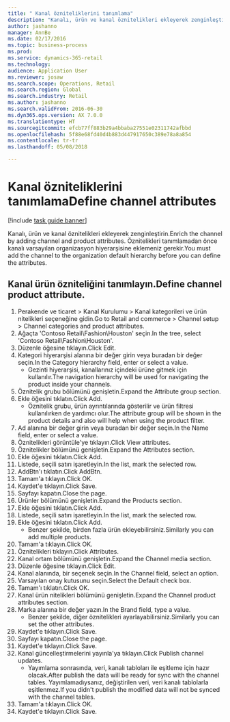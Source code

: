 ```yaml
--- 
title: " Kanal özniteliklerini tanımlama"
description: "Kanalı, ürün ve kanal öznitelikleri ekleyerek zenginleştirin."
author: jashanno
manager: AnnBe
ms.date: 02/17/2016
ms.topic: business-process
ms.prod: 
ms.service: dynamics-365-retail
ms.technology: 
audience: Application User
ms.reviewer: josaw
ms.search.scope: Operations, Retail
ms.search.region: Global
ms.search.industry: Retail
ms.author: jashanno
ms.search.validFrom: 2016-06-30
ms.dyn365.ops.version: AX 7.0.0
ms.translationtype: HT
ms.sourcegitcommit: efcb77ff883b29a4bbaba27551e02311742afbbd
ms.openlocfilehash: 5f88e68fd40d4b883d447917650c389e78a8a854
ms.contentlocale: tr-tr
ms.lasthandoff: 05/08/2018

---
```

# <a name="define-channel-attributes"></a><span data-ttu-id="effc7-103"> Kanal özniteliklerini tanımlama</span><span class="sxs-lookup"><span data-stu-id="effc7-103">Define channel attributes</span></span>

[!include [task guide banner](../includes/task-guide-banner.md)]

<span data-ttu-id="effc7-104">Kanalı, ürün ve kanal öznitelikleri ekleyerek zenginleştirin.</span><span class="sxs-lookup"><span data-stu-id="effc7-104">Enrich the channel by adding channel and product attributes.</span></span> <span data-ttu-id="effc7-105">Öznitelikleri tanımlamadan önce kanalı varsayılan organizasyon hiyerarşisine eklemeniz gerekir.</span><span class="sxs-lookup"><span data-stu-id="effc7-105">You must add the channel to the organization default hierarchy before you can define the attributes.</span></span>


## <a name="define-channel-product-attribute"></a><span data-ttu-id="effc7-106">Kanal ürün özniteliğini tanımlayın.</span><span class="sxs-lookup"><span data-stu-id="effc7-106">Define channel product attribute.</span></span>
1. <span data-ttu-id="effc7-107">Perakende ve ticaret > Kanal Kurulumu > Kanal kategorileri ve ürün nitelikleri seçeneğine gidin.</span><span class="sxs-lookup"><span data-stu-id="effc7-107">Go to Retail and commerce > Channel setup > Channel categories and product attributes.</span></span>
2. <span data-ttu-id="effc7-108">Ağaçta 'Contoso Retail\Fashion\Houston' seçin.</span><span class="sxs-lookup"><span data-stu-id="effc7-108">In the tree, select 'Contoso Retail\Fashion\Houston'.</span></span>
3. <span data-ttu-id="effc7-109">Düzenle öğesine tıklayın.</span><span class="sxs-lookup"><span data-stu-id="effc7-109">Click Edit.</span></span>
4. <span data-ttu-id="effc7-110">Kategori hiyerarşisi alanına bir değer girin veya buradan bir değer seçin.</span><span class="sxs-lookup"><span data-stu-id="effc7-110">In the Category hierarchy field, enter or select a value.</span></span>
    * <span data-ttu-id="effc7-111">Gezinti hiyerarşisi, kanallarınız içindeki ürüne gitmek için kullanılır.</span><span class="sxs-lookup"><span data-stu-id="effc7-111">The navigation hierarchy will be used for navigating the product inside your channels.</span></span>  
5. <span data-ttu-id="effc7-112">Öznitelik grubu bölümünü genişletin.</span><span class="sxs-lookup"><span data-stu-id="effc7-112">Expand the Attribute group section.</span></span>
6. <span data-ttu-id="effc7-113">Ekle öğesini tıklatın.</span><span class="sxs-lookup"><span data-stu-id="effc7-113">Click Add.</span></span>
    * <span data-ttu-id="effc7-114">Öznitelik grubu, ürün ayrıntılarında gösterilir ve ürün filtresi kullanılırken de yardımcı olur.</span><span class="sxs-lookup"><span data-stu-id="effc7-114">The attribute group will be shown in the product details and also will help when using the product filter.</span></span>  
7. <span data-ttu-id="effc7-115">Ad alanına bir değer girin veya buradan bir değer seçin.</span><span class="sxs-lookup"><span data-stu-id="effc7-115">In the Name field, enter or select a value.</span></span>
8. <span data-ttu-id="effc7-116">Öznitelikleri görüntüle'ye tıklayın.</span><span class="sxs-lookup"><span data-stu-id="effc7-116">Click View attributes.</span></span>
9. <span data-ttu-id="effc7-117">Öznitelikler bölümünü genişletin.</span><span class="sxs-lookup"><span data-stu-id="effc7-117">Expand the Attributes section.</span></span>
10. <span data-ttu-id="effc7-118">Ekle öğesini tıklatın.</span><span class="sxs-lookup"><span data-stu-id="effc7-118">Click Add.</span></span>
11. <span data-ttu-id="effc7-119">Listede, seçili satırı işaretleyin.</span><span class="sxs-lookup"><span data-stu-id="effc7-119">In the list, mark the selected row.</span></span>
12. <span data-ttu-id="effc7-120">AddBtn'ı tıklatın.</span><span class="sxs-lookup"><span data-stu-id="effc7-120">Click AddBtn.</span></span>
13. <span data-ttu-id="effc7-121">Tamam'a tıklayın.</span><span class="sxs-lookup"><span data-stu-id="effc7-121">Click OK.</span></span>
14. <span data-ttu-id="effc7-122">Kaydet'e tıklayın.</span><span class="sxs-lookup"><span data-stu-id="effc7-122">Click Save.</span></span>
15. <span data-ttu-id="effc7-123">Sayfayı kapatın.</span><span class="sxs-lookup"><span data-stu-id="effc7-123">Close the page.</span></span>
16. <span data-ttu-id="effc7-124">Ürünler bölümünü genişletin.</span><span class="sxs-lookup"><span data-stu-id="effc7-124">Expand the Products section.</span></span>
17. <span data-ttu-id="effc7-125">Ekle öğesini tıklatın.</span><span class="sxs-lookup"><span data-stu-id="effc7-125">Click Add.</span></span>
18. <span data-ttu-id="effc7-126">Listede, seçili satırı işaretleyin.</span><span class="sxs-lookup"><span data-stu-id="effc7-126">In the list, mark the selected row.</span></span>
19. <span data-ttu-id="effc7-127">Ekle öğesini tıklatın.</span><span class="sxs-lookup"><span data-stu-id="effc7-127">Click Add.</span></span>
    * <span data-ttu-id="effc7-128">Benzer şekilde, birden fazla ürün ekleyebilirsiniz.</span><span class="sxs-lookup"><span data-stu-id="effc7-128">Similarly you can add multiple products.</span></span>  
20. <span data-ttu-id="effc7-129">Tamam'a tıklayın.</span><span class="sxs-lookup"><span data-stu-id="effc7-129">Click OK.</span></span>
21. <span data-ttu-id="effc7-130">Öznitelikleri tıklayın.</span><span class="sxs-lookup"><span data-stu-id="effc7-130">Click Attributes.</span></span>
22. <span data-ttu-id="effc7-131">Kanal ortam bölümünü genişletin.</span><span class="sxs-lookup"><span data-stu-id="effc7-131">Expand the Channel media section.</span></span>
23. <span data-ttu-id="effc7-132">Düzenle öğesine tıklayın.</span><span class="sxs-lookup"><span data-stu-id="effc7-132">Click Edit.</span></span>
24. <span data-ttu-id="effc7-133">Kanal alanında, bir seçenek seçin.</span><span class="sxs-lookup"><span data-stu-id="effc7-133">In the Channel field, select an option.</span></span>
25. <span data-ttu-id="effc7-134">Varsayılan onay kutusunu seçin.</span><span class="sxs-lookup"><span data-stu-id="effc7-134">Select the Default check box.</span></span>
26. <span data-ttu-id="effc7-135">Tamam'ı tıklatın.</span><span class="sxs-lookup"><span data-stu-id="effc7-135">Click OK.</span></span>
27. <span data-ttu-id="effc7-136">Kanal ürün nitelikleri bölümünü genişletin.</span><span class="sxs-lookup"><span data-stu-id="effc7-136">Expand the Channel product attributes section.</span></span>
28. <span data-ttu-id="effc7-137">Marka alanına bir değer yazın.</span><span class="sxs-lookup"><span data-stu-id="effc7-137">In the Brand field, type a value.</span></span>
    * <span data-ttu-id="effc7-138">Benzer şekilde, diğer öznitelikleri ayarlayabilirsiniz.</span><span class="sxs-lookup"><span data-stu-id="effc7-138">Similarly you can set the other attributes.</span></span>  
29. <span data-ttu-id="effc7-139">Kaydet'e tıklayın.</span><span class="sxs-lookup"><span data-stu-id="effc7-139">Click Save.</span></span>
30. <span data-ttu-id="effc7-140">Sayfayı kapatın.</span><span class="sxs-lookup"><span data-stu-id="effc7-140">Close the page.</span></span>
31. <span data-ttu-id="effc7-141">Kaydet'e tıklayın.</span><span class="sxs-lookup"><span data-stu-id="effc7-141">Click Save.</span></span>
32. <span data-ttu-id="effc7-142">Kanal güncelleştirmelerini yayınla'ya tıklayın.</span><span class="sxs-lookup"><span data-stu-id="effc7-142">Click Publish channel updates.</span></span>
    * <span data-ttu-id="effc7-143">Yayımlama sonrasında, veri, kanalı tabloları ile eşitleme için hazır olacak.</span><span class="sxs-lookup"><span data-stu-id="effc7-143">After publish the data will be ready for sync with the channel tables.</span></span> <span data-ttu-id="effc7-144">Yayımlamadıysanız, değiştirilen veri, veri kanalı tablolarla eşitlenmez.</span><span class="sxs-lookup"><span data-stu-id="effc7-144">If you didn't publish the modified data will not be synced with the channel tables.</span></span>  
33. <span data-ttu-id="effc7-145">Tamam'a tıklayın.</span><span class="sxs-lookup"><span data-stu-id="effc7-145">Click OK.</span></span>
34. <span data-ttu-id="effc7-146">Kaydet'e tıklayın.</span><span class="sxs-lookup"><span data-stu-id="effc7-146">Click Save.</span></span>


